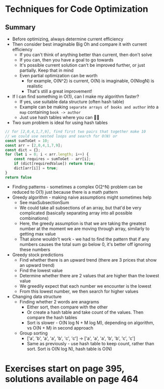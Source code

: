 # Techniques for Code Optimization

## Summary
- Before optimizing, always determine current efficiency
- Then consider best imaginable Big Oh and compare it with current efficiency
    - If you can't think of anything better than current, then don't solve
    - If you can, then you have a goal to go towards
    - It's possible current solution can't be improved further, or just partially. Keep that in mind
    - Even partial optimization can be worth
        - for example, O(N^2) is current, O(N) is imaginable, O(NlogN) is realistic
        - That's still a great improvement!
- If I can find something in O(1), can I make my algorithm faster?
  - If yes, use suitable data structure (often hash table)
  - Example can be making `separate arrays of books and author` into a `map` containing `book -> author`
  - Just use hash tables where you can 🤣😂
- Two sum problem is ideal for using hash tables
```js
// for [2,0,4,1,7,9], find first two pairs that together make 10
// we could use nested loops and search for O(N) or
const sumToGet = 10;
const arr = [2,0,4,1,7,9];
const dict = {};
for (let i = 0; i < arr.length; i++) {
    const requires = sumToGet - arr[i];
    if (dict[requiredValue]) return true;
    dict[arr[i]] = true;
}
return false
```
- Finding patterns - sometimes a complex O(2^N) problem can be reduced to O(1) just because there is a math pattern
- Greedy algorithm - making naive assumptions might sometimes help
  - See maxSubsectionSum
  - We could take all subsections of an array, but that'd be very complicated (basically separating array into all possible combinations)
  - Here, the greedy assumption is that we are taking the greatest number at the moment we are moving through array, similarly to getting max value
  - That alone wouldn't work - we had to find the pattern that if any numbers causes the total sum go below 0, it's better off ignoring these numbers
- Greedy stock predictions
    - Find whether there is an upward trend (there are 3 prices that show an upward trend)
    - Find the lowest value
    - Determine whether there are 2 values that are higher than the lowest value
    - We greedily expect that each number we encounter is the lowest
    - From this lowest number, we then search for higher values
- Changing data structure
  - Finding whether 2 words are anagrams
    - Either sort, then compare with the other
    - Or create a hash table and take count of the values. Then compare the hash tables
    - Sort is slower - O(N log N + M log M), depending on algorithm, vs O(N + M) in second approach
  - Group sorting
    - ['a', 'b', 'a', 'a', 'b', 'c', 'c'] -> ['a', 'a', 'a', 'b', 'b', 'c', 'c']
    - Same as previously - use hash table to keep count, rather than sort. Sort is O(N log N), hash table is O(N)
# Exercises start on page 395, solutions available on page 464
